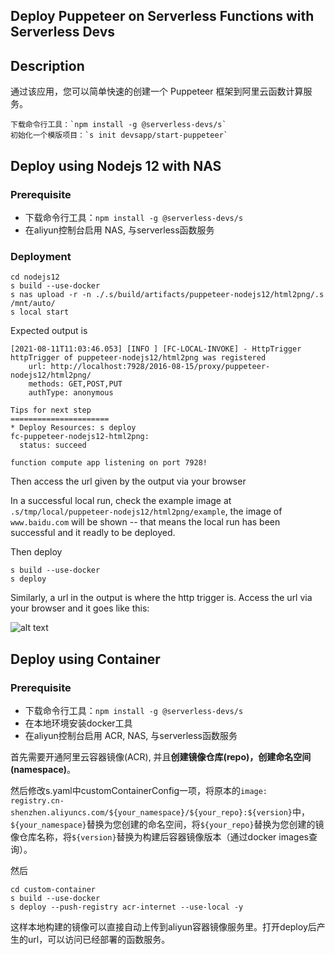 ## Deploy Puppeteer on Serverless Functions with Serverless Devs

## Description

通过该应用，您可以简单快速的创建一个 Puppeteer 框架到阿里云函数计算服务。

    下载命令行工具：`npm install -g @serverless-devs/s`
    初始化一个模版项目：`s init devsapp/start-puppeteer`


## Deploy using Nodejs 12 with NAS

### Prerequisite

* 下载命令行工具：`npm install -g @serverless-devs/s`
* 在aliyun控制台启用 NAS, 与serverless函数服务

### Deployment

```
cd nodejs12
s build --use-docker
s nas upload -r -n ./.s/build/artifacts/puppeteer-nodejs12/html2png/.s /mnt/auto/
s local start
```

Expected output is
```
[2021-08-11T11:03:46.053] [INFO ] [FC-LOCAL-INVOKE] - HttpTrigger httpTrigger of puppeteer-nodejs12/html2png was registered
	url: http://localhost:7928/2016-08-15/proxy/puppeteer-nodejs12/html2png/
	methods: GET,POST,PUT
	authType: anonymous

Tips for next step
======================
* Deploy Resources: s deploy
fc-puppeteer-nodejs12-html2png:
  status: succeed

function compute app listening on port 7928!
```
Then access the url given by the output via your browser

In a successful local run, check the example image at `.s/tmp/local/puppeteer-nodejs12/html2png/example`, the image of `www.baidu.com` will be shown -- that means the local run has been successful and it readly to be deployed.

Then deploy
```
s build --use-docker
s deploy
```

Similarly, a url in the output is where the http trigger is. Access the url via your browser and it goes like this:

![alt text](https://github.com/devsapp/start-puppeteer/blob/master/src/demo.png?raw=true)


## Deploy using Container

### Prerequisite

* 下载命令行工具：`npm install -g @serverless-devs/s`
* 在本地环境安装docker工具
* 在aliyun控制台启用 ACR, NAS, 与serverless函数服务



首先需要开通阿里云容器镜像(ACR), 并且**创建镜像仓库(repo)，创建命名空间(namespace)**。

然后修改s.yaml中customContainerConfig一项，将原本的`image: registry.cn-shenzhen.aliyuncs.com/${your_namespace}/${your_repo}:${version}`中，`${your_namespace}`替换为您创建的命名空间，将`${your_repo}`替换为您创建的镜像仓库名称，将`${version}`替换为构建后容器镜像版本（通过docker images查询）。

然后
```
cd custom-container
s build --use-docker
s deploy --push-registry acr-internet --use-local -y
```
这样本地构建的镜像可以直接自动上传到aliyun容器镜像服务里。打开deploy后产生的url，可以访问已经部署的函数服务。
